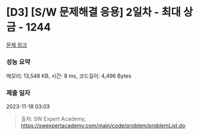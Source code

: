 # [D3] [S/W 문제해결 응용] 2일차 - 최대 상금 - 1244 

[문제 링크](https://swexpertacademy.com/main/code/problem/problemDetail.do?contestProbId=AV15Khn6AN0CFAYD) 

### 성능 요약

메모리: 13,548 KB, 시간: 8 ms, 코드길이: 4,496 Bytes

### 제출 일자

2023-11-18 03:03



> 출처: SW Expert Academy, https://swexpertacademy.com/main/code/problem/problemList.do